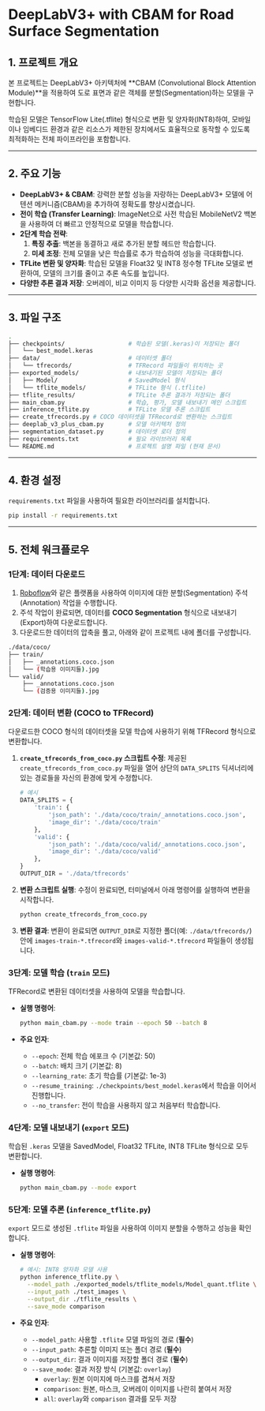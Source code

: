 # DeepLabV3+ with CBAM for Road Surface Segmentation

## 1. 프로젝트 개요

본 프로젝트는 DeepLabV3+ 아키텍처에 **CBAM (Convolutional Block Attention Module)**을 적용하여 도로 표면과 같은 객체를 분할(Segmentation)하는 모델을 구현합니다.

학습된 모델은 TensorFlow Lite(.tflite) 형식으로 변환 및 양자화(INT8)하여, 모바일이나 임베디드 환경과 같은 리소스가 제한된 장치에서도 효율적으로 동작할 수 있도록 최적화하는 전체 파이프라인을 포함합니다.

---

## 2. 주요 기능

- **DeepLabV3+ & CBAM**: 강력한 분할 성능을 자랑하는 DeepLabV3+ 모델에 어텐션 메커니즘(CBAM)을 추가하여 정확도를 향상시켰습니다.
- **전이 학습 (Transfer Learning)**: ImageNet으로 사전 학습된 MobileNetV2 백본을 사용하여 더 빠르고 안정적으로 모델을 학습합니다.
- **2단계 학습 전략**:
  1.  **특징 추출**: 백본을 동결하고 새로 추가된 분할 헤드만 학습합니다.
  2.  **미세 조정**: 전체 모델을 낮은 학습률로 추가 학습하여 성능을 극대화합니다.
- **TFLite 변환 및 양자화**: 학습된 모델을 Float32 및 INT8 정수형 TFLite 모델로 변환하여, 모델의 크기를 줄이고 추론 속도를 높입니다.
- **다양한 추론 결과 저장**: 오버레이, 비교 이미지 등 다양한 시각화 옵션을 제공합니다.

---

## 3. 파일 구조

```bash
.
├── checkpoints/                  # 학습된 모델(.keras)이 저장되는 폴더
│   └── best_model.keras
├── data/                         # 데이터셋 폴더
│   └── tfrecords/                # TFRecord 파일들이 위치하는 곳
├── exported_models/              # 내보내기된 모델이 저장되는 폴더
│   ├── Model/                    # SavedModel 형식
│   └── tflite_models/            # TFLite 형식 (.tflite)
├── tflite_results/               # TFLite 추론 결과가 저장되는 폴더
├── main_cbam.py                  # 학습, 평가, 모델 내보내기 메인 스크립트
├── inference_tflite.py           # TFLite 모델 추론 스크립트
├── create_tfrecords.py # COCO 데이터셋을 TFRecord로 변환하는 스크립트
├── deeplab_v3_plus_cbam.py       # 모델 아키텍처 정의
├── segmentation_dataset.py       # 데이터셋 로더 정의
├── requirements.txt              # 필요 라이브러리 목록
└── README.md                     # 프로젝트 설명 파일 (현재 문서)
```

---

## 4. 환경 설정

`requirements.txt` 파일을 사용하여 필요한 라이브러리를 설치합니다.

```bash
pip install -r requirements.txt
```

---

## 5. 전체 워크플로우

### 1단계: 데이터 다운로드

1.  [Roboflow](https://roboflow.com/)와 같은 플랫폼을 사용하여 이미지에 대한 분할(Segmentation) 주석(Annotation) 작업을 수행합니다.
2.  주석 작업이 완료되면, 데이터를 **COCO Segmentation** 형식으로 내보내기(Export)하여 다운로드합니다.
3.  다운로드한 데이터의 압축을 풀고, 아래와 같이 프로젝트 내에 폴더를 구성합니다.

```bash
./data/coco/
├── train/
│   ├── _annotations.coco.json
│   └── (학습용 이미지들).jpg
└── valid/
    ├── _annotations.coco.json
    └── (검증용 이미지들).jpg
```

### 2단계: 데이터 변환 (COCO to TFRecord)

다운로드한 COCO 형식의 데이터셋을 모델 학습에 사용하기 위해 TFRecord 형식으로 변환합니다.

1.  **`create_tfrecords_from_coco.py` 스크립트 수정**:
    제공된 `create_tfrecords_from_coco.py` 파일을 열어 상단의 `DATA_SPLITS` 딕셔너리에 있는 경로들을 자신의 환경에 맞게 수정합니다.

    ```python
    # 예시
    DATA_SPLITS = {
        'train': {
            'json_path': './data/coco/train/_annotations.coco.json',
            'image_dir': './data/coco/train'
        },
        'valid': {
            'json_path': './data/coco/valid/_annotations.coco.json',
            'image_dir': './data/coco/valid'
        },
    }
    OUTPUT_DIR = './data/tfrecords'
    ```

2.  **변환 스크립트 실행**:
    수정이 완료되면, 터미널에서 아래 명령어를 실행하여 변환을 시작합니다.

    ```bash
    python create_tfrecords_from_coco.py
    ```

3.  **변환 결과**:
    변환이 완료되면 `OUTPUT_DIR`로 지정한 폴더(예: `./data/tfrecords/`) 안에 `images-train-*.tfrecord`와 `images-valid-*.tfrecord` 파일들이 생성됩니다.

### 3단계: 모델 학습 (`train` 모드)

TFRecord로 변환된 데이터셋을 사용하여 모델을 학습합니다.

- **실행 명령어**:
  ```bash
  python main_cbam.py --mode train --epoch 50 --batch 8
  ```

- **주요 인자**:
  - `--epoch`: 전체 학습 에포크 수 (기본값: 50)
  - `--batch`: 배치 크기 (기본값: 8)
  - `--learning_rate`: 초기 학습률 (기본값: 1e-3)
  - `--resume_training`: `./checkpoints/best_model.keras`에서 학습을 이어서 진행합니다.
  - `--no_transfer`: 전이 학습을 사용하지 않고 처음부터 학습합니다.

### 4단계: 모델 내보내기 (`export` 모드)

학습된 `.keras` 모델을 SavedModel, Float32 TFLite, INT8 TFLite 형식으로 모두 변환합니다.

- **실행 명령어**:
  ```bash
  python main_cbam.py --mode export
  ```

### 5단계: 모델 추론 (`inference_tflite.py`)

`export` 모드로 생성된 `.tflite` 파일을 사용하여 이미지 분할을 수행하고 성능을 확인합니다.

- **실행 명령어**:
  ```bash
  # 예시: INT8 양자화 모델 사용
  python inference_tflite.py \
    --model_path ./exported_models/tflite_models/Model_quant.tflite \
    --input_path ./test_images \
    --output_dir ./tflite_results \
    --save_mode comparison
  ```

- **주요 인자**:
  - `--model_path`: 사용할 `.tflite` 모델 파일의 경로 (**필수**)
  - `--input_path`: 추론할 이미지 또는 폴더 경로 (**필수**)
  - `--output_dir`: 결과 이미지를 저장할 폴더 경로 (**필수**)
  - `--save_mode`: 결과 저장 방식 (기본값: `overlay`)
    - `overlay`: 원본 이미지에 마스크를 겹쳐서 저장
    - `comparison`: 원본, 마스크, 오버레이 이미지를 나란히 붙여서 저장
    - `all`: `overlay`와 `comparison` 결과를 모두 저장
